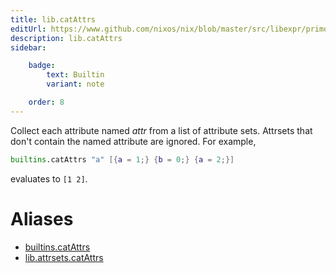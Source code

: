 ```yaml
---
title: lib.catAttrs
editUrl: https://www.github.com/nixos/nix/blob/master/src/libexpr/primops.cc
description: lib.catAttrs
sidebar:

    badge:
        text: Builtin
        variant: note

    order: 8
---
```


Collect each attribute named *attr* from a list of attribute
sets.  Attrsets that don't contain the named attribute are
ignored. For example,

```nix
builtins.catAttrs "a" [{a = 1;} {b = 0;} {a = 2;}]
```

evaluates to `[1 2]`.


# Aliases

- [builtins.catAttrs](/reference/builtinscatAttrs)
- [lib.attrsets.catAttrs](/reference/libattrsets.catAttrs)


